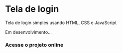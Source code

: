# Tela de login

Tela de login simples usando HTML, CSS e JavaScript

Em desenvolvimento...

### Acesse o projeto online

